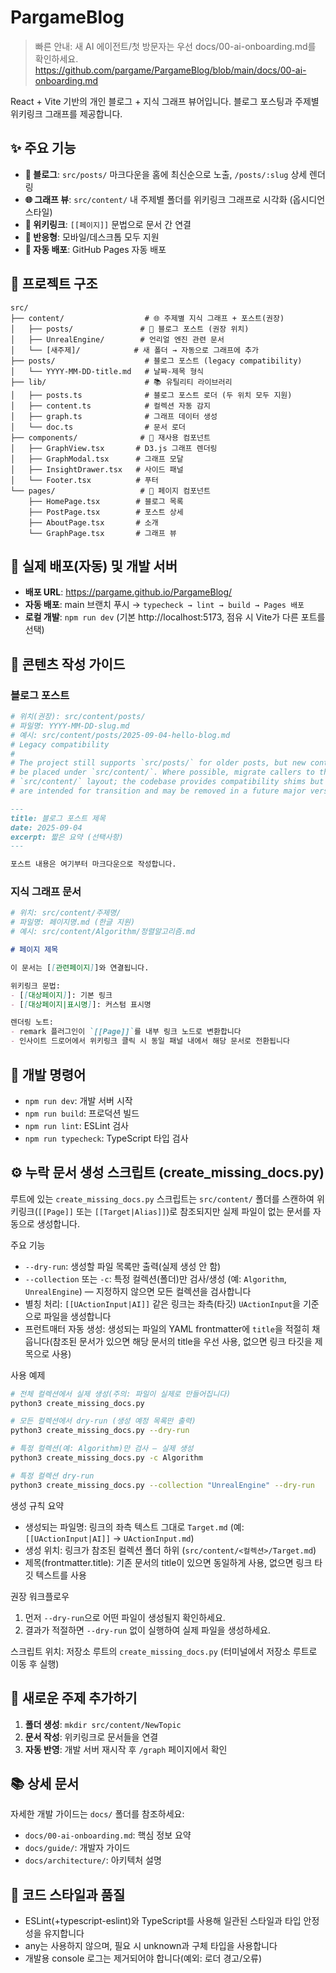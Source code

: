 # PargameBlog

> 빠른 안내: 새 AI 에이전트/첫 방문자는 우선 docs/00-ai-onboarding.md를 확인하세요.
> https://github.com/pargame/PargameBlog/blob/main/docs/00-ai-onboarding.md

React + Vite 기반의 개인 블로그 + 지식 그래프 뷰어입니다. 블로그 포스팅과 주제별 위키링크 그래프를 제공합니다.

## ✨ 주요 기능

- **📝 블로그**: `src/posts/` 마크다운을 홈에 최신순으로 노출, `/posts/:slug` 상세 렌더링
- **🌐 그래프 뷰**: `src/content/` 내 주제별 폴더를 위키링크 그래프로 시각화 (옵시디언 스타일)
- **🔗 위키링크**: `[[페이지]]` 문법으로 문서 간 연결
- **📱 반응형**: 모바일/데스크톱 모두 지원
- **🚀 자동 배포**: GitHub Pages 자동 배포

## 📁 프로젝트 구조

```
src/
├── content/                  # 🌐 주제별 지식 그래프 + 포스트(권장)
│   ├── posts/               # 📝 블로그 포스트 (권장 위치)
│   ├── UnrealEngine/        # 언리얼 엔진 관련 문서
│   └── [새주제]/            # 새 폴더 → 자동으로 그래프에 추가
├── posts/                    # 블로그 포스트 (legacy compatibility)
│   └── YYYY-MM-DD-title.md   # 날짜-제목 형식
├── lib/                      # 📚 유틸리티 라이브러리
│   ├── posts.ts              # 블로그 포스트 로더 (두 위치 모두 지원)
│   ├── content.ts            # 컬렉션 자동 감지
│   ├── graph.ts              # 그래프 데이터 생성
│   └── doc.ts                # 문서 로더
├── components/              # 🎨 재사용 컴포넌트
│   ├── GraphView.tsx       # D3.js 그래프 렌더링
│   ├── GraphModal.tsx      # 그래프 모달
│   ├── InsightDrawer.tsx   # 사이드 패널
│   └── Footer.tsx          # 푸터
└── pages/                   # 📄 페이지 컴포넌트
    ├── HomePage.tsx        # 블로그 목록
    ├── PostPage.tsx        # 포스트 상세
    ├── AboutPage.tsx       # 소개
    └── GraphPage.tsx       # 그래프 뷰
```

## 🚀 실제 배포(자동) 및 개발 서버

- **배포 URL**: https://pargame.github.io/PargameBlog/
- **자동 배포**: main 브랜치 푸시 → `typecheck → lint → build → Pages 배포`
- **로컬 개발**: `npm run dev` (기본 http://localhost:5173, 점유 시 Vite가 다른 포트를 선택)

## 📝 콘텐츠 작성 가이드

### 블로그 포스트
```bash
# 위치(권장): src/content/posts/
# 파일명: YYYY-MM-DD-slug.md
# 예시: src/content/posts/2025-09-04-hello-blog.md
# Legacy compatibility
#
# The project still supports `src/posts/` for older posts, but new content should
# be placed under `src/content/`. Where possible, migrate callers to the newer
# `src/content/` layout; the codebase provides compatibility shims but those
# are intended for transition and may be removed in a future major version.
```

```markdown
---
title: 블로그 포스트 제목
date: 2025-09-04
excerpt: 짧은 요약 (선택사항)
---

포스트 내용은 여기부터 마크다운으로 작성합니다.
```

### 지식 그래프 문서
```bash
# 위치: src/content/주제명/
# 파일명: 페이지명.md (한글 지원)
# 예시: src/content/Algorithm/정렬알고리즘.md
```

```markdown
# 페이지 제목

이 문서는 [[관련페이지]]와 연결됩니다.

위키링크 문법:
- [[대상페이지]]: 기본 링크
- [[대상페이지|표시명]]: 커스텀 표시명

렌더링 노트:
- remark 플러그인이 `[[Page]]`를 내부 링크 노드로 변환합니다
- 인사이트 드로어에서 위키링크 클릭 시 동일 패널 내에서 해당 문서로 전환됩니다
```

## 🔧 개발 명령어

- `npm run dev`: 개발 서버 시작
- `npm run build`: 프로덕션 빌드
- `npm run lint`: ESLint 검사
- `npm run typecheck`: TypeScript 타입 검사

## ⚙️ 누락 문서 생성 스크립트 (create_missing_docs.py)

루트에 있는 `create_missing_docs.py` 스크립트는 `src/content/` 폴더를 스캔하여 위키링크(`[[Page]]` 또는 `[[Target|Alias]]`)로 참조되지만 실제 파일이 없는 문서를 자동으로 생성합니다.

주요 기능
- `--dry-run`: 생성할 파일 목록만 출력(실제 생성 안 함)
- `--collection` 또는 `-c`: 특정 컬렉션(폴더)만 검사/생성 (예: `Algorithm`, `UnrealEngine`) — 지정하지 않으면 모든 컬렉션을 검사합니다
- 별칭 처리: `[[UActionInput|AI]]` 같은 링크는 좌측(타깃) `UActionInput`을 기준으로 파일을 생성합니다
- 프런트매터 자동 생성: 생성되는 파일의 YAML frontmatter에 `title`을 적절히 채웁니다(참조된 문서가 있으면 해당 문서의 title을 우선 사용, 없으면 링크 타깃을 제목으로 사용)

사용 예제

```bash
# 전체 컬렉션에서 실제 생성(주의: 파일이 실제로 만들어집니다)
python3 create_missing_docs.py

# 모든 컬렉션에서 dry-run (생성 예정 목록만 출력)
python3 create_missing_docs.py --dry-run

# 특정 컬렉션(예: Algorithm)만 검사 — 실제 생성
python3 create_missing_docs.py -c Algorithm

# 특정 컬렉션 dry-run
python3 create_missing_docs.py --collection "UnrealEngine" --dry-run
```

생성 규칙 요약
- 생성되는 파일명: 링크의 좌측 텍스트 그대로 `Target.md` (예: `[[UActionInput|AI]]` → `UActionInput.md`)
- 생성 위치: 링크가 참조된 컬렉션 폴더 하위 (`src/content/<컬렉션>/Target.md`)
- 제목(frontmatter.title): 기존 문서의 title이 있으면 동일하게 사용, 없으면 링크 타깃 텍스트를 사용

권장 워크플로우
1. 먼저 `--dry-run`으로 어떤 파일이 생성될지 확인하세요.
2. 결과가 적절하면 `--dry-run` 없이 실행하여 실제 파일을 생성하세요.

스크립트 위치: 저장소 루트의 `create_missing_docs.py` (터미널에서 저장소 루트로 이동 후 실행)


## 🌟 새로운 주제 추가하기

1. **폴더 생성**: `mkdir src/content/NewTopic`
2. **문서 작성**: 위키링크로 문서들을 연결
3. **자동 반영**: 개발 서버 재시작 후 `/graph` 페이지에서 확인

## 📚 상세 문서

자세한 개발 가이드는 `docs/` 폴더를 참조하세요:
- `docs/00-ai-onboarding.md`: 핵심 정보 요약
- `docs/guide/`: 개발자 가이드
- `docs/architecture/`: 아키텍처 설명

## 🧰 코드 스타일과 품질
- ESLint(+typescript-eslint)와 TypeScript를 사용해 일관된 스타일과 타입 안정성을 유지합니다
- any는 사용하지 않으며, 필요 시 unknown과 구체 타입을 사용합니다
- 개발용 console 로그는 제거되어야 합니다(예외: 로더 경고/오류)


